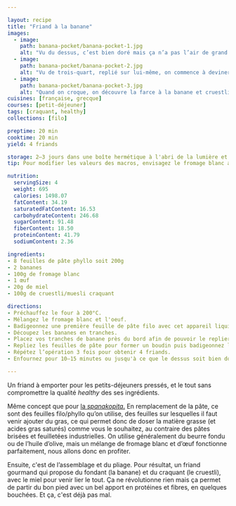 ```yaml
---

layout: recipe
title: "Friand à la banane"
images:
  - image:
    path: banana-pocket/banana-pocket-1.jpg
    alt: "Vu du dessus, c’est bien doré mais ça n’a pas l’air de grand chose."
  - image:
    path: banana-pocket/banana-pocket-2.jpg
    alt: "Vu de trois-quart, replié sur lui-même, on commence à deviner que ce n’est pas un feuilleté comme les autres."
  - image:
    path: banana-pocket/banana-pocket-3.jpg
    alt: "Quand on croque, on découvre la farce à la banane et cruestli, aux textures qui se contrastent mais présentent une belle harmonie."
cuisines: [française, grecque]
courses: [petit-déjeuner]
tags: [craquant, healthy]
collections: [filo]

preptime: 20 min
cooktime: 20 min
yield: 4 friands

storage: 2–3 jours dans une boîte hermétique à l'abri de la lumière et la chaleur. 2–3 mois au congélateur.
tip: Pour modifier les valeurs des macros, envisagez le fromage blanc allégé en matières grasses et le cruestli sans sucres ajoutés. Cela devrait mécaniquement augmenter la quantité des protéines.

nutrition:
  servingSize: 4
  weight: 695
  calories: 1498.07
  fatContent: 34.19
  saturatedFatContent: 16.53
  carbohydrateContent: 246.68
  sugarContent: 91.48
  fiberContent: 18.50
  proteinContent: 41.79
  sodiumContent: 2.36

ingredients:
- 8 feuilles de pâte phyllo soit 200g
- 2 bananes
- 100g de fromage blanc
- 1 œuf
- 20g de miel
- 100g de cruestli/muesli craquant

directions:
- Préchauffez le four à 200°C.
- Mélangez le fromage blanc et l'oeuf.
- Badigeonnez une première feuille de pâte filo avec cet appareil liquide. Déposez une seconde feuille par dessus et répétez l'opération.
- Découpez les bananes en tranches. 
- Placez vos tranches de banane près du bord afin de pouvoir le replier et recouvrir entièrement la “farce”. Ajoutez un trait de miel sur la couche de banane puis versez votre muesli par dessus. 
- Repliez les feuilles de pâte pour former un boudin puis badigeonnez le dessus avec votre appareil liquide.
- Répétez l’opération 3 fois pour obtenir 4 friands.
- Enfournez pour 10–15 minutes ou jusqu'à ce que le dessus soit bien doré.

---
```


Un friand à emporter pour les petits-déjeuners pressés, et le tout sans compromettre la qualité <i lang="en">healthy</i> des ses ingrédients.

Même concept que pour <a href="spanakopita.html">la <i lang="gr">spanakopita</i>.</a> En remplacement de la pâte, ce sont des feuilles filo/phyllo qu’on utilise, des feuilles sur lesquelles il faut venir ajouter du gras, ce qui permet donc de doser la matière grasse (et acides gras saturés) comme vous le souhaitez, au contraire des pâtes brisées et feuilletées industrielles. On utilise généralement du beurre fondu ou de l’huile d’olive, mais un mélange de fromage blanc et d’œuf fonctionne parfaitement, nous allons donc en profiter.

Ensuite, c'est de l’assemblage et du pliage. Pour résultat, un friand gourmand qui propose du fondant (la banane) et du craquant (le cruestli), avec le miel pour venir lier le tout. Ça ne révolutionne rien mais ça permet de partir du bon pied avec un bel apport en protéines et fibres, en quelques bouchées. Et ça, c'est déjà pas mal.